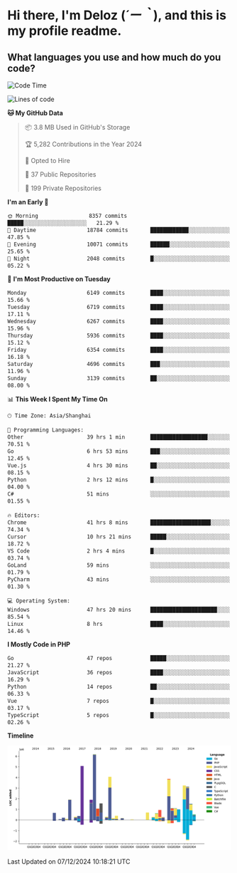 # **Hi there, I'm Deloz (*´ー｀*), and this is my profile readme.**

## **What languages you use and how much do you code?**

<!--START_SECTION:waka-->
![Code Time](http://img.shields.io/badge/Code%20Time-5%2C222%20hrs%2044%20mins-blue)

![Lines of code](https://img.shields.io/badge/From%20Hello%20World%20I%27ve%20Written-42.6%20million%20lines%20of%20code-blue)

**🐱 My GitHub Data** 

> 📦 3.8 MB Used in GitHub's Storage 
 > 
> 🏆 5,282 Contributions in the Year 2024
 > 
> 💼 Opted to Hire
 > 
> 📜 37 Public Repositories 
 > 
> 🔑 199 Private Repositories 
 > 
**I'm an Early 🐤** 

```text
🌞 Morning                8357 commits        █████░░░░░░░░░░░░░░░░░░░░   21.29 % 
🌆 Daytime                18784 commits       ████████████░░░░░░░░░░░░░   47.85 % 
🌃 Evening                10071 commits       ██████░░░░░░░░░░░░░░░░░░░   25.65 % 
🌙 Night                  2048 commits        █░░░░░░░░░░░░░░░░░░░░░░░░   05.22 % 
```
📅 **I'm Most Productive on Tuesday** 

```text
Monday                   6149 commits        ████░░░░░░░░░░░░░░░░░░░░░   15.66 % 
Tuesday                  6719 commits        ████░░░░░░░░░░░░░░░░░░░░░   17.11 % 
Wednesday                6267 commits        ████░░░░░░░░░░░░░░░░░░░░░   15.96 % 
Thursday                 5936 commits        ████░░░░░░░░░░░░░░░░░░░░░   15.12 % 
Friday                   6354 commits        ████░░░░░░░░░░░░░░░░░░░░░   16.18 % 
Saturday                 4696 commits        ███░░░░░░░░░░░░░░░░░░░░░░   11.96 % 
Sunday                   3139 commits        ██░░░░░░░░░░░░░░░░░░░░░░░   08.00 % 
```


📊 **This Week I Spent My Time On** 

```text
🕑︎ Time Zone: Asia/Shanghai

💬 Programming Languages: 
Other                    39 hrs 1 min        ██████████████████░░░░░░░   70.51 % 
Go                       6 hrs 53 mins       ███░░░░░░░░░░░░░░░░░░░░░░   12.45 % 
Vue.js                   4 hrs 30 mins       ██░░░░░░░░░░░░░░░░░░░░░░░   08.15 % 
Python                   2 hrs 12 mins       █░░░░░░░░░░░░░░░░░░░░░░░░   04.00 % 
C#                       51 mins             ░░░░░░░░░░░░░░░░░░░░░░░░░   01.55 % 

🔥 Editors: 
Chrome                   41 hrs 8 mins       ███████████████████░░░░░░   74.34 % 
Cursor                   10 hrs 21 mins      █████░░░░░░░░░░░░░░░░░░░░   18.72 % 
VS Code                  2 hrs 4 mins        █░░░░░░░░░░░░░░░░░░░░░░░░   03.74 % 
GoLand                   59 mins             ░░░░░░░░░░░░░░░░░░░░░░░░░   01.79 % 
PyCharm                  43 mins             ░░░░░░░░░░░░░░░░░░░░░░░░░   01.30 % 

💻 Operating System: 
Windows                  47 hrs 20 mins      █████████████████████░░░░   85.54 % 
Linux                    8 hrs               ████░░░░░░░░░░░░░░░░░░░░░   14.46 % 
```

**I Mostly Code in PHP** 

```text
Go                       47 repos            █████░░░░░░░░░░░░░░░░░░░░   21.27 % 
JavaScript               36 repos            ████░░░░░░░░░░░░░░░░░░░░░   16.29 % 
Python                   14 repos            ██░░░░░░░░░░░░░░░░░░░░░░░   06.33 % 
Vue                      7 repos             █░░░░░░░░░░░░░░░░░░░░░░░░   03.17 % 
TypeScript               5 repos             █░░░░░░░░░░░░░░░░░░░░░░░░   02.26 % 
```



**Timeline**

![Lines of Code chart](https://raw.githubusercontent.com/deloz/deloz/main/assets/bar_graph.png)


 Last Updated on 07/12/2024 10:18:21 UTC
<!--END_SECTION:waka-->
